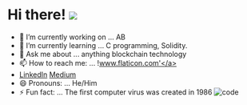 # Hi there! ![](https://user-images.githubusercontent.com/92938717/181672429-fc2299ed-ad53-461c-8b5d-a91ffbc5d0b3.gif)

- 🔭 I’m currently working on ... AB
- 🌱 I’m currently learning ... C programming, Solidity.
- 💬 Ask me about ... anything blockchain technology
- 📫 How to reach me: ... !<a href="https://www.flaticon.com/" title="Flaticon">www.flaticon.com'</a></div>
- [LinkedIn](www.linkedin.com/in/blockchaincali) [Medium](https://chisomogueji.medium.com/)
- 😄 Pronouns: ... He/Him
- ⚡ Fun fact: ... The first computer virus was created in 1986
![code](https://user-images.githubusercontent.com/92938717/181673769-427bed13-5cb9-45ad-a529-bd2379dbf919.gif)
